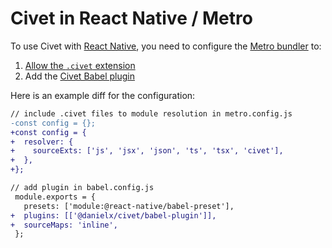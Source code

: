 # Civet in React Native / Metro

To use Civet with [React Native](https://reactnative.dev/),
you need to configure the [Metro bundler](https://reactnative.dev/docs/metro) to:

1. [Allow the `.civet` extension](https://metrobundler.dev/docs/configuration/#sourceexts)
2. Add the [Civet Babel plugin](https://github.com/DanielXMoore/Civet/blob/main/source/babel-plugin.civet)

Here is an example diff for the configuration:

```diff
// include .civet files to module resolution in metro.config.js
-const config = {};
+const config = {
+  resolver: {
+    sourceExts: ['js', 'jsx', 'json', 'ts', 'tsx', 'civet'],
+  },
+};

// add plugin in babel.config.js
 module.exports = {
   presets: ['module:@react-native/babel-preset'],
+  plugins: [['@danielx/civet/babel-plugin']],
+  sourceMaps: 'inline',
 };
```
